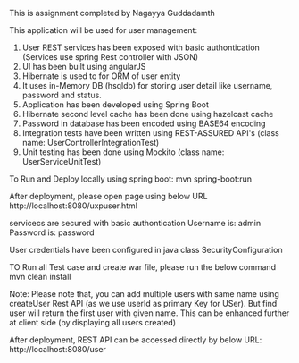 This is assignment completed by Nagayya Guddadamth

This application will be used for user management:
1) User REST services has been exposed with basic authontication (Services use spring Rest controller with JSON)
2) UI has been built using angularJS
3) Hibernate is used to for ORM of user entity
4) It uses in-Memory DB (hsqldb) for storing user detail like username, password and status.
5) Application has been developed using Spring Boot
6) Hibernate second level cache has been done using hazelcast cache
7) Password in database has been encoded using BASE64 encoding
8) Integration tests have been written using REST-ASSURED API's (class name: UserControllerIntegrationTest)
9) Unit testing has been done using Mockito (class name: UserServiceUnitTest)


To Run and Deploy locally using spring boot:
mvn spring-boot:run

After deployment, please open page using below URL
http://localhost:8080/uxpuser.html

servicecs are secured with basic authontication
Username is: admin
Password is: password

User credentials have been configured in java class SecurityConfiguration


TO Run all Test case and create war file, please run the below command
mvn clean install


Note: Please note that, you can add multiple users with same name using createUser Rest API (as we use userId as primary Key for USer). But find user will return the first user with given name.
This can be enhanced further at client side (by displaying all users created)

After deployment, REST API can be accessed directly by below URL:
http://localhost:8080/user
